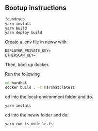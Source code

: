 ## Bootup instructions


```sh
foundryup
yarn install
yarn build
yarn deploy build
```

Create a .env file in neww with:

```markdown
DEPLOYER_PRIVATE_KEY=   
ETHERSCAN_KEY=
```

Then, boot up docker.

Run the following

```sh
cd hardhat
docker build . -t hardhat:latest
```

cd into the local-environment folder and do.

```sh
yarn install
```

cd into the neww folder and do:

```sh
yarn run ts-node le.ts
```